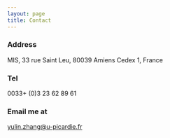 ```yaml
---
layout: page
title: Contact
---
```

### Address

MIS, 33 rue Saint Leu, 80039 Amiens Cedex 1, France

### Tel

0033+ (0)3 23 62 89 61

### Email me at

yulin.zhang@u-picardie.fr

